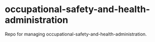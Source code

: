 # occupational-safety-and-health-administration
Repo for managing occupational-safety-and-health-administration.